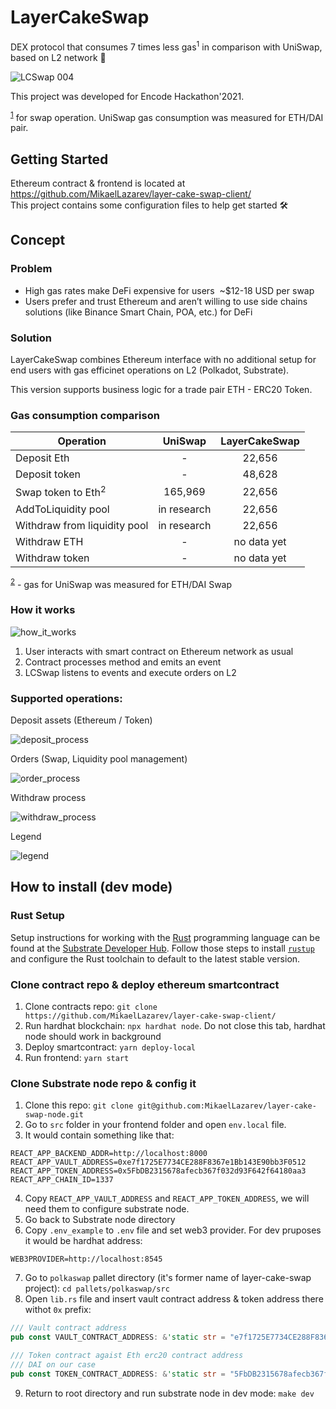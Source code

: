 # LayerCakeSwap

DEX protocol that consumes 7 times less gas<sup>1</sup> in comparison with UniSwap, based on L2 network  :rocket:

![LCSwap 004](https://user-images.githubusercontent.com/26343374/106123586-2714c680-616b-11eb-8c19-f58e01ff75bb.jpeg)

This project was developed for Encode Hackathon'2021.

<sup>[1](#myfootnote1)</sup> for swap operation. UniSwap gas consumption was measured for ETH/DAI pair.

## Getting Started

Ethereum contract & frontend is located at https://github.com/MikaelLazarev/layer-cake-swap-client/  
This project contains some configuration files to help get started :hammer_and_wrench:

## Concept

### Problem

- High gas rates make DeFi expensive for users  ~$12-18 USD per swap
- Users prefer and trust Ethereum and aren’t willing to use side chains solutions (like Binance Smart Chain, POA, etc.) for DeFi

### Solution

LayerCakeSwap combines Ethereum interface with no additional setup for end users with gas efficinet operations on L2 (Polkadot, Substrate).

This version supports business logic for a trade pair ETH - ERC20 Token. 

### Gas consumption comparison
| Operation                    | UniSwap     | LayerCakeSwap |
|------------------------------|:-----------:|:-------------:|
| Deposit Eth                  | -           |  22,656       |
| Deposit token                | -           |  48,628       | 
| Swap token to Eth<sup>2</sup>| 165,969     |  22,656       |
| AddToLiquidity pool          | in research |  22,656       |
| Withdraw from liquidity pool | in research |  22,656       |
| Withdraw ETH                 | -           |  no data yet  |
| Withdraw token               | -           |  no data yet  |

<sup>[2](#myfootnote1)</sup> - gas for UniSwap was measured for ETH/DAI Swap

### How it works

![how_it_works](https://user-images.githubusercontent.com/26343374/106125934-cf2b8f00-616d-11eb-8874-2ae3d08ccf6b.png)

1. User interacts with smart contract on Ethereum network as usual
2. Contract processes method and emits an event
3. LCSwap listens to events and execute orders on L2

### Supported operations:

Deposit assets (Ethereum / Token)

![deposit_process](https://user-images.githubusercontent.com/26343374/106126399-5f69d400-616e-11eb-9d63-7e2360e5da49.png)

Orders (Swap, Liquidity pool management)

![order_process](https://user-images.githubusercontent.com/26343374/106126526-845e4700-616e-11eb-89be-752d8ea2f472.png)

Withdraw process

![withdraw_process](https://user-images.githubusercontent.com/26343374/106127954-08fd9500-6170-11eb-891a-550223ceb0b3.png)

Legend

![legend](https://user-images.githubusercontent.com/26343374/106128944-e15afc80-6170-11eb-9880-5fc25f9e3fe6.png)


## How to install (dev mode)

### Rust Setup

Setup instructions for working with the [Rust](https://www.rust-lang.org/) programming language can
be found at the
[Substrate Developer Hub](https://substrate.dev/docs/en/knowledgebase/getting-started). Follow those
steps to install [`rustup`](https://rustup.rs/) and configure the Rust toolchain to default to the
latest stable version.

### Clone contract repo & deploy ethereum smartcontract

1. Clone contracts repo: `git clone https://github.com/MikaelLazarev/layer-cake-swap-client/`
2. Run hardhat blockchain: `npx hardhat node`. Do not close this tab, hardhat node should work in background
3. Deploy smartcontract: `yarn deploy-local`
4. Run frontend: `yarn start`

### Clone Substrate node repo & config it

1. Clone this repo: `git clone git@github.com:MikaelLazarev/layer-cake-swap-node.git`
2. Go to `src` folder in your frontend folder and open `env.local` file.
3. It would contain something like that:
```
REACT_APP_BACKEND_ADDR=http://localhost:8000
REACT_APP_VAULT_ADDRESS=0xe7f1725E7734CE288F8367e1Bb143E90bb3F0512
REACT_APP_TOKEN_ADDRESS=0x5FbDB2315678afecb367f032d93F642f64180aa3
REACT_APP_CHAIN_ID=1337
```
4. Copy `REACT_APP_VAULT_ADDRESS` and `REACT_APP_TOKEN_ADDRESS`, we will need them to configure substrate node.
5. Go back to Substrate node directory
6. Copy `.env_example` to `.env` file and set web3 provider. For dev pruposes it would be hardhat address:
```
WEB3PROVIDER=http://localhost:8545
```
7. Go to `polkaswap` pallet directory (it's former name of layer-cake-swap project): `cd pallets/polkaswap/src`
8. Open `lib.rs` file and insert vault contract address & token address there withot `0x` prefix:
```rust
/// Vault contract address
pub const VAULT_CONTRACT_ADDRESS: &'static str = "e7f1725E7734CE288F8367e1Bb143E90bb3F0512";

/// Token contract agaist Eth erc20 contract address
/// DAI on our case
pub const TOKEN_CONTRACT_ADDRESS: &'static str = "5FbDB2315678afecb367f032d93F642f64180aa3";
```
9. Return to root directory and run substrate node in dev mode: `make dev`
